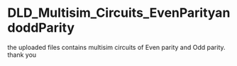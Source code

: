 # DLD_Multisim_Circuits_EvenParityandoddParity
the uploaded files contains multisim circuits of Even parity and Odd parity.
thank you
